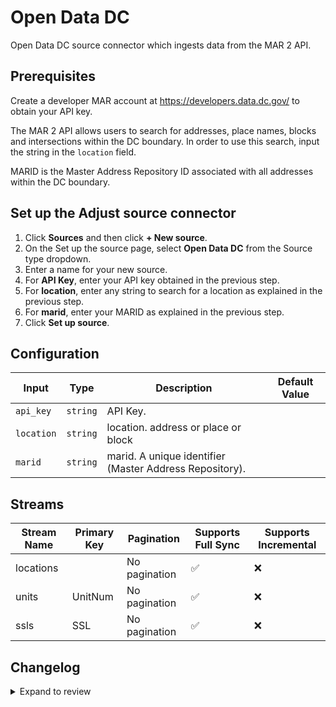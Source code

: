 # Open Data DC

Open Data DC source connector which ingests data from the MAR 2 API.

## Prerequisites

Create a developer MAR account at https://developers.data.dc.gov/ to obtain your API key.

The MAR 2 API allows users to search for addresses, place names, blocks and intersections within the DC boundary.
In order to use this search, input the string in the `location` field.

MARID is the Master Address Repository ID associated with all addresses within the DC boundary. 

## Set up the Adjust source connector

1. Click **Sources** and then click **+ New source**.
2. On the Set up the source page, select **Open Data DC** from the Source type dropdown.
3. Enter a name for your new source.
4. For **API Key**, enter your API key obtained in the previous step.
5. For **location**, enter any string to search for a location as explained in the previous step.
6. For **marid**, enter your MARID as explained in the previous step.
7. Click **Set up source**.

## Configuration

| Input | Type | Description | Default Value |
|-------|------|-------------|---------------|
| `api_key` | `string` | API Key.  |  |
| `location` | `string` | location. address or place or block |  |
| `marid` | `string` | marid. A unique identifier (Master Address Repository). |  |

## Streams
| Stream Name | Primary Key | Pagination | Supports Full Sync | Supports Incremental |
|-------------|-------------|------------|---------------------|----------------------|
| locations |  | No pagination | ✅ |  ❌  |
| units | UnitNum | No pagination | ✅ |  ❌  |
| ssls | SSL | No pagination | ✅ |  ❌  |

## Changelog

<details>
  <summary>Expand to review</summary>

| Version          | Date              | Pull Request | Subject        |
|------------------|-------------------|--------------|----------------|
| 0.0.33 | 2025-08-23 | [65197](https://github.com/airbytehq/airbyte/pull/65197) | Update dependencies |
| 0.0.32 | 2025-08-09 | [64741](https://github.com/airbytehq/airbyte/pull/64741) | Update dependencies |
| 0.0.31 | 2025-08-02 | [64251](https://github.com/airbytehq/airbyte/pull/64251) | Update dependencies |
| 0.0.30 | 2025-07-26 | [63880](https://github.com/airbytehq/airbyte/pull/63880) | Update dependencies |
| 0.0.29 | 2025-07-19 | [63386](https://github.com/airbytehq/airbyte/pull/63386) | Update dependencies |
| 0.0.28 | 2025-07-12 | [63190](https://github.com/airbytehq/airbyte/pull/63190) | Update dependencies |
| 0.0.27 | 2025-07-05 | [62589](https://github.com/airbytehq/airbyte/pull/62589) | Update dependencies |
| 0.0.26 | 2025-06-28 | [62386](https://github.com/airbytehq/airbyte/pull/62386) | Update dependencies |
| 0.0.25 | 2025-06-21 | [61870](https://github.com/airbytehq/airbyte/pull/61870) | Update dependencies |
| 0.0.24 | 2025-06-14 | [61072](https://github.com/airbytehq/airbyte/pull/61072) | Update dependencies |
| 0.0.23 | 2025-05-24 | [60517](https://github.com/airbytehq/airbyte/pull/60517) | Update dependencies |
| 0.0.22 | 2025-05-10 | [60068](https://github.com/airbytehq/airbyte/pull/60068) | Update dependencies |
| 0.0.21 | 2025-05-03 | [59463](https://github.com/airbytehq/airbyte/pull/59463) | Update dependencies |
| 0.0.20 | 2025-04-27 | [59096](https://github.com/airbytehq/airbyte/pull/59096) | Update dependencies |
| 0.0.19 | 2025-04-19 | [58464](https://github.com/airbytehq/airbyte/pull/58464) | Update dependencies |
| 0.0.18 | 2025-04-12 | [57307](https://github.com/airbytehq/airbyte/pull/57307) | Update dependencies |
| 0.0.17 | 2025-03-29 | [56178](https://github.com/airbytehq/airbyte/pull/56178) | Update dependencies |
| 0.0.16 | 2025-03-08 | [55544](https://github.com/airbytehq/airbyte/pull/55544) | Update dependencies |
| 0.0.15 | 2025-03-01 | [55032](https://github.com/airbytehq/airbyte/pull/55032) | Update dependencies |
| 0.0.14 | 2025-02-23 | [54614](https://github.com/airbytehq/airbyte/pull/54614) | Update dependencies |
| 0.0.13 | 2025-02-15 | [53992](https://github.com/airbytehq/airbyte/pull/53992) | Update dependencies |
| 0.0.12 | 2025-02-08 | [53454](https://github.com/airbytehq/airbyte/pull/53454) | Update dependencies |
| 0.0.11 | 2025-02-01 | [52977](https://github.com/airbytehq/airbyte/pull/52977) | Update dependencies |
| 0.0.10 | 2025-01-25 | [52498](https://github.com/airbytehq/airbyte/pull/52498) | Update dependencies |
| 0.0.9 | 2025-01-18 | [51893](https://github.com/airbytehq/airbyte/pull/51893) | Update dependencies |
| 0.0.8 | 2025-01-11 | [51349](https://github.com/airbytehq/airbyte/pull/51349) | Update dependencies |
| 0.0.7 | 2024-12-28 | [50239](https://github.com/airbytehq/airbyte/pull/50239) | Update dependencies |
| 0.0.6 | 2024-12-14 | [49703](https://github.com/airbytehq/airbyte/pull/49703) | Update dependencies |
| 0.0.5 | 2024-12-12 | [49364](https://github.com/airbytehq/airbyte/pull/49364) | Update dependencies |
| 0.0.4 | 2024-12-11 | [49096](https://github.com/airbytehq/airbyte/pull/49096) | Starting with this version, the Docker image is now rootless. Please note that this and future versions will not be compatible with Airbyte versions earlier than 0.64 |
| 0.0.3 | 2024-10-29 | [47912](https://github.com/airbytehq/airbyte/pull/47912) | Update dependencies |
| 0.0.2 | 2024-10-28 | [47594](https://github.com/airbytehq/airbyte/pull/47594) | Update dependencies |
| 0.0.1 | 2024-10-06 | | Initial release by [@aazam-gh](https://github.com/aazam-gh) via Connector Builder |

</details>
